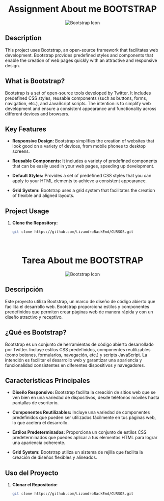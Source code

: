 <h1 align="center"> Assignment About me BOOTSTRAP</h1>

<p align="center">
  <img src="https://www.vectorlogo.zone/logos/getbootstrap/getbootstrap-icon.svg" alt="Bootstrap Icon">
</p>

## Description

This project uses Bootstrap, an open-source framework that facilitates web development. Bootstrap provides predefined styles and components that enable the creation of web pages quickly with an attractive and responsive design.

## What is Bootstrap?

Bootstrap is a set of open-source tools developed by Twitter. It includes predefined CSS styles, reusable components (such as buttons, forms, navigation, etc.), and JavaScript scripts. The intention is to simplify web development and ensure a consistent appearance and functionality across different devices and browsers.

## Key Features

- **Responsive Design:** Bootstrap simplifies the creation of websites that look good on a variety of devices, from mobile phones to desktop screens.

- **Reusable Components:** It includes a variety of predefined components that can be easily used in your web pages, speeding up development.

- **Default Styles:** Provides a set of predefined CSS styles that you can apply to your HTML elements to achieve a consistent appearance.

- **Grid System:** Bootstrap uses a grid system that facilitates the creation of flexible and aligned layouts.

## Project Usage

1. **Clone the Repository:**
   ```bash
   git clone https://github.com/LizandroBackEnd/CURSOS.git

 
 <h1 align="center">Tarea About me BOOTSTRAP</h1>

<p align="center">
  <img src="https://www.vectorlogo.zone/logos/getbootstrap/getbootstrap-icon.svg" alt="Bootstrap Icon">
</p>


## Descripción

Este proyecto utiliza Bootstrap, un marco de diseño de código abierto que facilita el desarrollo web. Bootstrap proporciona estilos y componentes predefinidos que permiten crear páginas web de manera rápida y con un diseño atractivo y receptivo.

## ¿Qué es Bootstrap?

Bootstrap es un conjunto de herramientas de código abierto desarrollado por Twitter. Incluye estilos CSS predefinidos, componentes reutilizables (como botones, formularios, navegación, etc.) y scripts JavaScript. La intención es facilitar el desarrollo web y garantizar una apariencia y funcionalidad consistentes en diferentes dispositivos y navegadores.

## Características Principales

- **Diseño Responsivo:** Bootstrap facilita la creación de sitios web que se ven bien en una variedad de dispositivos, desde teléfonos móviles hasta pantallas de escritorio.

- **Componentes Reutilizables:** Incluye una variedad de componentes predefinidos que pueden ser utilizados fácilmente en tus páginas web, lo que acelera el desarrollo.

- **Estilos Predeterminados:** Proporciona un conjunto de estilos CSS predeterminados que puedes aplicar a tus elementos HTML para lograr una apariencia coherente.

- **Grid System:** Bootstrap utiliza un sistema de rejilla que facilita la creación de diseños flexibles y alineados.

## Uso del Proyecto

1. **Clonar el Repositorio:**
   ```bash
   git clone https://github.com/LizandroBackEnd/CURSOS.git

